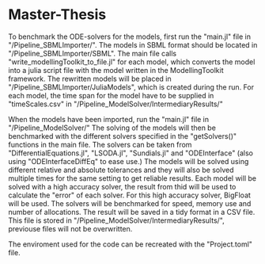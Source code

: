 # Master-Thesis
To benchmark the ODE-solvers for the models, first run the "main.jl" file in "/Pipeline_SBMLImporter/". 
The models in SBML format should be located in "/Pipeline_SBMLImporter/SBML". 
The main file calls "write_modellingToolkit_to_file.jl" for each model, 
which converts the model into a julia script file with the model written in the ModellingToolkit framework.
The rewritten models will be placed in "/Pipeline_SBMLImporter/JuliaModels", which is created during the run.
For each model, the time span for the model have to be supplied in "timeScales.csv" in "/Pipeline_ModelSolver/IntermediaryResults/"

When the models have been imported, run the "main.jl" file in "/Pipeline_ModelSolver/"
The solving of the models will then be benchmarked with the different solvers specified in the "getSolvers()" functions in the main file.
The solvers can be taken from "DifferentialEquations.jl", "LSODA.jl", "Sundials.jl" and "ODEInterface" (also using "ODEInterfaceDiffEq" to ease use.)
The models will be solved using different relative and absolute tolerances and they will also be solved multiple times for the same setting to get reliable results. 
Each model will be solved with a high accuracy solver, the result from thid will be used to calculate the "error" of each solver. 
For this high accuracy solver, BigFloat will be used.
The solvers will be benchmarked for speed, memory use and number of allocations. 
The result will be saved in a tidy format in a CSV file. This file is stored in "/Pipeline_ModelSolver/IntermediaryResults/", previouse files will not be overwritten.

The enviroment used for the code can be recreated with the "Project.toml" file.



